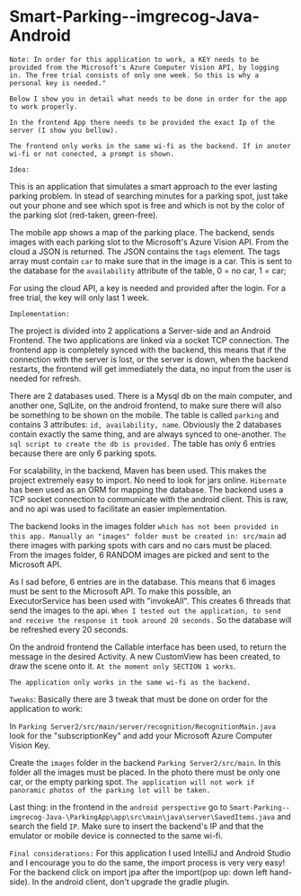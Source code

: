 # Smart-Parking--imgrecog-Java-Android
`Note: In order for this application to work, a KEY needs to be provided from the Microsoft's Azure Computer Vision API, by logging in.
The free trial consists of only one week. So this is why a personal key is needed." `

````
Below I show you in detail what needs to be done in order for the app to work properly.
````
`In the frontend App there needs to be provided the exact Ip of the server (I show you bellow).`

`The frontend only works in the same wi-fi as the backend. If in anoter wi-fi or not conected, a prompt is shown.`

`Idea:` 

This is an application that simulates a smart approach to the ever lasting parking problem.
In stead of searching minutes for a parking spot, just take out your phone and see which spot is free and which is not by the color
of the parking slot (red-taken, green-free).

The mobile app shows a map of the parking place. The backend, sends images with each parking slot to the Microsoft's Azure Vision
API. From the cloud a JSON is returned. The JSON contains the `tags` element. The tags array must contain `car` to make sure that in the
image is a car. This is sent to the database for the `availability` attribute of the table, 0 = no car, 1 = car;

For using the cloud API, a key is needed and provided after the login. For a free trial, the key will only last 1 week.

`Implementation:`

The project is divided into 2 applications a Server-side and an Android Frontend. The two applications are linked via a
socket TCP connection. 
The frontend app is completely synced with the backend, this means that if the connection with the server is lost, or the
server is down, when the backend restarts, the frontend will get immediately the data, no input from the user is needed for refresh.

There are 2 databases used. There is a Mysql db on the main computer, and another one, SqlLite, on the android frontend, to make sure there
will also be something to be shown on the mobile. The table is called `parking` and contains 3 attributes: `id, availability, name`.
Obviously the 2 databases contain exactly the same thing, and are always synced to one-another.
`The sql script to create the db is provided.`
The table has only 6 entries because there are only 6 parking spots.

For scalability, in the backend, Maven has been used. This makes the project extremely easy to import. No need to look for jars online.
`Hibernate` has been used as an ORM for mapping the database.
The backend uses a TCP socket connection to communicate with the android client. This is raw, and no api was used to facilitate an easier 
implementation.

The backend looks in the images folder `which has not been provided in this app. Manually an "images" folder must be created in: src/main`
ad there images with parking spots with cars and no cars must be placed.
From the images folder, 6 RANDOM images are picked and sent to the Microsoft API.

As I sad before, 6 entries are in the database. This means that 6 images must be sent to the Microsoft API. To make this possible, 
an ExecutorService has been used with "invokeAll". This creates 6 threads that send the images to the api.
`When I tested out the application, to send and receive the response it took around 20 seconds.` So the database will be refreshed every
20 seconds.

On the android frontend the Callable interface has been used, to return the message in the desired Activity.
A new CustomView has been created, to draw the scene onto it.
`At the moment only SECTION 1 works`.

`The application only works in the same wi-fi as the backend.`

`Tweaks`:
Basically there are 3 tweak that must be done on order for the application to work:

In `Parking Server2/src/main/server/recognition/RecognitionMain.java` look for the "subscriptionKey" and add your Microsoft Azure
Computer Vision Key.

Create the `images` folder in the backend `Parking Server2/src/main`. In this folder all the images must be placed. In the photo there must be 
only one car, or the empty parking spot. `The application will not work if panoramic photos of the parking lot will be taken.`

Last thing: in the frontend in the `android perspective` go to `Smart-Parking--imgrecog-Java-\ParkingApp\app\src\main\java\server\SavedItems.java` 
and search the field `IP`. Make sure to insert the backend's IP and that the emulator or mobile device is connected to the same wi-fi.

`Final considerations:`
For this application I used IntelliJ and Android Studio and I encourage you to do the same, the import process is very very easy!
For the backend click on import jpa after the import(pop up: down left hand-side).
In the android client, don't upgrade the gradle plugin.


